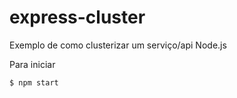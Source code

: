# express-cluster

Exemplo de como clusterizar um serviço/api Node.js

Para iniciar 

```sh
$ npm start
```
